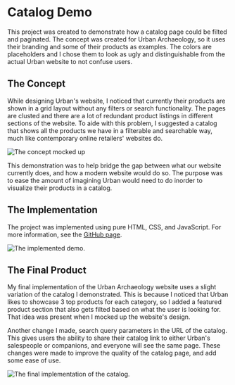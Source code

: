 # Catalog Demo
This project was created to demonstrate how a catalog page could be filted and paginated. The concept was
created for Urban Archaeology, so it uses their branding and some of their products as examples. The colors
are placeholders and I chose them to look as ugly and distinguishable from the actual Urban website to not
confuse users.

## The Concept
While designing Urban's website, I noticed that currently their products are shown in a grid layout without
any filters or search functionality. The pages are clusted and there are a lot of redundant product listings
in different sections of the website. To aide with this problem, I suggested a catalog that shows all the
products we have in a filterable and searchable way, much like contemporary online retailers' websites do.

![The concept mocked up](/images/catalog-demo/catalog_concept.jpg)

This demonstration was to help bridge the gap between what our website currently does, and how a modern
website would do so. The purpose was to ease the amount of imagining Urban would need to do inorder to
visualize their products in a catalog.

## The Implementation
The project was implemented using pure HTML, CSS, and JavaScript. For more information, see the
[GitHub page](https://www.github.com/kalvingarcia/catalog-demo).

![The implemented demo.](/images/catalog-demo/catalog_demo.jpg)

## The Final Product
My final implementation of the Urban Archaeology website uses a slight variation of the catalog I demonstrated.
This is because I noticed that Urban likes to showcase 3 top products for each category, so I added a featured
product section that also gets filted based on what the user is looking for. That idea was present when I mocked
up the website's design.

Another change I made, search query parameters in the URL of the catalog. This gives users the ability to share
their catalog link to either Urban's salespeople or companions, and everyone will see the same page. These changes
were made to improve the quality of the catalog page, and add some ease of use.

![The final implementation of the catalog.](/images/catalog-demo/catalog.jpg)
